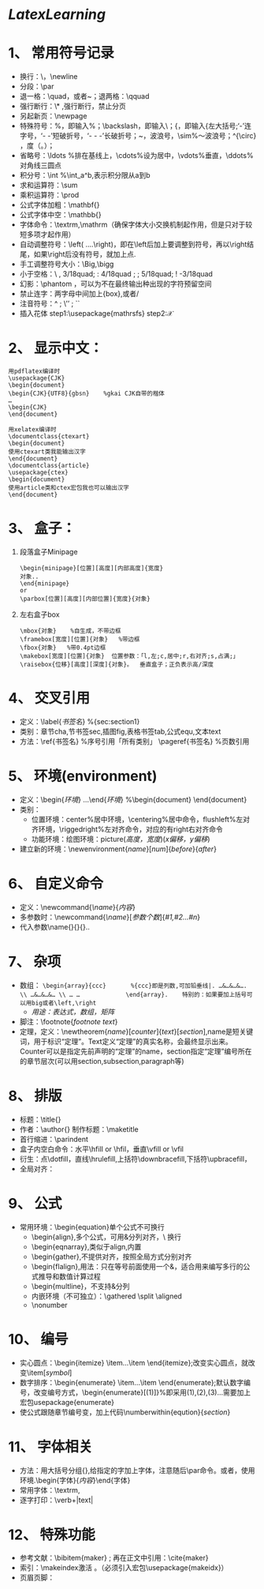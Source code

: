 # ***LatexLearning***
# 1、	常用符号记录
* 换行：\\，\newline
* 分段：\par
* 退一格：\quad，或者~；退两格：\qquad
* 强行断行：\\* ,强行断行，禁止分页
* 另起新页：\newpage
* 特殊符号：\%，即输入%；\backslash，即输入\；\{，即输入{左大括号;‘-’连字号，‘- -’短破折号，‘- - -’长破折号；\~，波浪号，\sim%～波浪号；^{\circ} ，度（。）；
* 省略号：\ldots %排在基线上，\cdots%设为居中，\vdots%垂直，\ddots%对角线三圆点
* 积分号：\int %\int_a^b,表示积分限从a到b
* 求和运算符：\sum
* 乘积运算符：\prod
* 公式字体加粗：\mathbf{}
* 公式字体中空：\mathbb{}
* 字体命令：\textrm,\mathrm（确保字体大小交换机制起作用，但是只对于较短多项才起作用）
* 自动调整符号：\left( ….\right)，即在\left后加上要调整到符号，再以\right结尾，如果\right后没有符号，就加上点.
* 手工调整符号大小：\Big,\bigg
* 小于空格：\ ,  3/18quad;  \: 4/18quad ;  \; 5/18quad;  \! -3/18quad
* 幻影：\phantom ，可以为不在最终输出种出现的字符预留空间
* 禁止连字：两字母中间加上\{box},或者\/
* 注音符号：\^ ;   \’’   ; \``
* 插入花体 step1:\usepackage{mathrsfs} step2:$\mathcal{X}$


# 2、	显示中文：
    用pdflatex编译时
    \usepackage{CJK}
    \begin{document}
    \begin{CJK}{UTF8}{gbsn}    %gkai CJK自带的楷体
    …
    \begin{CJK}
    \end{document}
    
    用xelatex编译时
    \documentclass{ctexart}  
    \begin{document}  
    使用ctexart类我能输出汉字  
    \end{document} 
    \documentclass{article}  
    \usepackage{ctex}  
    \begin{document}  
    使用article类和ctex宏包我也可以输出汉字  
    \end{document}  
# 3、	盒子：
1. 段落盒子Minipage
    ```
    \begin{minipage}[位置][高度][内部高度]{宽度}
    对象..
    \end{minipage}
    or
    \parbox[位置][高度][内部位置]{宽度}{对象} 
    ```
2. 左右盒子box
    ```
    \mbox{对象}    %自生成，不带边框
    \framebox[宽度][位置]{对象}   %带边框
    \fbox{对象}   %带0.4pt边框
    \makebox[宽度][位置]{对象}  位置参数：「l,左;c,居中;r,右对齐;s,占满;」
    \raisebox{位移}[高度][深度]{对象}。  垂直盒子；正负表示高/深度
    ```
# 4、	交叉引用
* 定义：\label{*书签名*} %\{sec:section1}
* 类别：章节cha,节书签sec,插图fig,表格书签tab,公式equ,文本text
* 方法：\ref{书签名} %序号引用「所有类别」
\pageref{书签名} %页数引用
# 5、	环境(environment)
* 定义：\begin{*环境*} …\end{*环境*}   %\begin{document} \end{document}
* 类别：
    * 位置环境：center%居中环境，\centering%居中命令，flushleft%左对齐环境，\riggedright%左对齐命令，对应的有right右对齐命令 
    * 功能环境：绘图环境：picture(*高度，宽度*)(*x偏移，y偏移*)
* 建立新的环境：\newenvironment{*name*}[*num*]{*before*}{*after*}
# 6、	自定义命令
* 定义：\newcommand{*\name*}{*内容*}
* 多参数时：\newcommand{*\name*}[*参数个数*]{*#1,#2…#n*}
* 代入参数\name{}{}{}..
# 7、	杂项
* 数组：
        ```
        \begin{array}{ccc}       %{ccc}即是列数,可加铅垂线|.
        …&…&…&…. \\
        …&…&…&… \\
        … …            
        \end{array}.    特别的：如果要加上括号可以用big或者\left,\right
        ```
    * *用途：表达式，数组，矩阵*
* 脚注：\footnote{*footnote text*}
* 定理，定义：\newtheorem{*name*}[*counter*]{*text*}[*section*],name是短关键词，用于标识“定理”。Text定义“定理”的真实名称，会最终显示出来。Counter可以是指定先前声明的“定理”的name，section指定“定理”编号所在的章节层次(可以用section,subsection,paragraph等)
# 8、	排版
* 标题：\title{}
* 作者：\author{} 制作标题：\maketitle
* 首行缩进：\parindent
* 盒子内空白命令：水平\hfill or \hfil，垂直\vfill or \vfil
* 衍生：点\dotfill，直线\hrulefill,上括符\downbracefill,下括符\upbracefill，
* 全局对齐： 
# 9、	公式
* 常用环境：\begin{equation}单个公式不可换行
    - \begin{align},多个公式，可用&分列对齐，\\ 换行 
    - \begin{eqnarray},类似于align,内置
    - \begin{gather},不提供对齐，按照全局方式分别对齐
    - \begin{flalign},用法：只在等号前面使用一个&，适合用来编写多行的公式推导和数值计算过程
    - \begin{multline}，不支持&分列
    - 内嵌环境（不可独立）：\gathered \split \aligned
    - \nonumber
# 10、	编号
* 实心圆点：\begin{itemize} \item…\item \end{itemize};改变实心圆点，就改变\item[*symbol*]
* 数字排序：\begin{enumerate} \item…\item \end{enumerate};默认数字编号，改变编号方式，\begin{enumerate}[(1)]}%即采用(1),(2),(3)…需要加上宏包usepackage{enumerate}
* 使公式跟随章节编号变，加上代码\numberwithin{eqution}{*section*}
# 11、	字体相关
* 方法：用大括号分组{},给指定的字加上字体，注意随后\par命令。或者，使用环境.\begin{字体}{*内容*}\end{字体}
* 常用字体：\textrm,
* 逐字打印：\verb+|text|
# 12、	特殊功能
* 参考文献：\bibitem{maker} ; 再在正文中引用：\cite{maker}
* 索引：\makeindex激活 。（必须引入宏包\usepackage{makeidx}）
* 页眉页脚：
